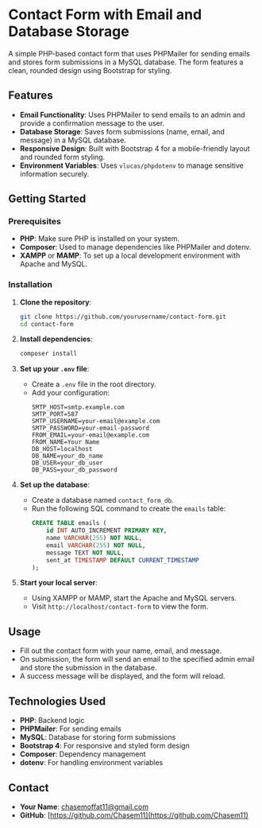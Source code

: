 # Contact Form with Email and Database Storage

A simple PHP-based contact form that uses PHPMailer for sending emails and stores form submissions in a MySQL database. The form features a clean, rounded design using Bootstrap for styling.

## Features
- **Email Functionality**: Uses PHPMailer to send emails to an admin and provide a confirmation message to the user.
- **Database Storage**: Saves form submissions (name, email, and message) in a MySQL database.
- **Responsive Design**: Built with Bootstrap 4 for a mobile-friendly layout and rounded form styling.
- **Environment Variables**: Uses `vlucas/phpdotenv` to manage sensitive information securely.

## Getting Started

### Prerequisites
- **PHP**: Make sure PHP is installed on your system.
- **Composer**: Used to manage dependencies like PHPMailer and dotenv.
- **XAMPP** or **MAMP**: To set up a local development environment with Apache and MySQL.

### Installation
1. **Clone the repository**:
   ```bash
   git clone https://github.com/yourusername/contact-form.git
   cd contact-form

2. **Install dependencies**:
   ```bash
   composer install

3. **Set up your `.env` file**:
   - Create a `.env` file in the root directory.
   - Add your configuration:
     ```env
     SMTP_HOST=smtp.example.com
     SMTP_PORT=587
     SMTP_USERNAME=your-email@example.com
     SMTP_PASSWORD=your-email-password
     FROM_EMAIL=your-email@example.com
     FROM_NAME=Your Name
     DB_HOST=localhost
     DB_NAME=your_db_name
     DB_USER=your_db_user
     DB_PASS=your_db_password
     ```

4. **Set up the database**:
   - Create a database named `contact_form_db`.
   - Run the following SQL command to create the `emails` table:
     ```sql
     CREATE TABLE emails (
         id INT AUTO_INCREMENT PRIMARY KEY,
         name VARCHAR(255) NOT NULL,
         email VARCHAR(255) NOT NULL,
         message TEXT NOT NULL,
         sent_at TIMESTAMP DEFAULT CURRENT_TIMESTAMP
     );
     ```

5. **Start your local server**:
   - Using XAMPP or MAMP, start the Apache and MySQL servers.
   - Visit `http://localhost/contact-form` to view the form.

## Usage
- Fill out the contact form with your name, email, and message.
- On submission, the form will send an email to the specified admin email and store the submission in the database.
- A success message will be displayed, and the form will reload.

## Technologies Used
- **PHP**: Backend logic
- **PHPMailer**: For sending emails
- **MySQL**: Database for storing form submissions
- **Bootstrap 4**: For responsive and styled form design
- **Composer**: Dependency management
- **dotenv**: For handling environment variables

## Contact
- **Your Name**: [chasemoffat11@gmail.com](mailto:chasemoffat11@gmail.com)
- **GitHub**: [https://github.com/Chasem11](https://github.com/Chasem11)

